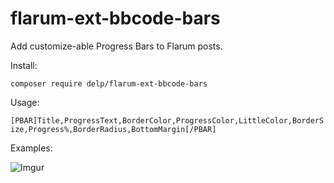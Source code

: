 # flarum-ext-bbcode-bars
Add customize-able Progress Bars to Flarum posts. 

Install:

`composer require delp/flarum-ext-bbcode-bars`

Usage:

`[PBAR]Title,ProgressText,BorderColor,ProgressColor,LittleColor,BorderSize,Progress%,BorderRadius,BottomMargin[/PBAR]`


Examples:

![Imgur](http://i.imgur.com/a3Tr3qx.png)
